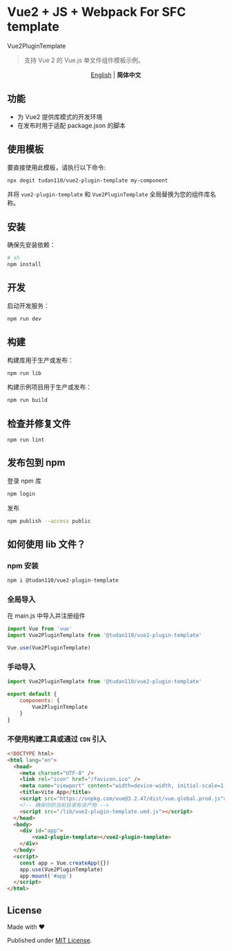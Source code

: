 # Vue2 + JS + Webpack For SFC template

Vue2PluginTemplate

> 支持 Vue 2 的 Vue.js 单文件组件模板示例。

<p align='center'>
<a href="https://github.com/tudan110/vue2-plugin-template/blob/main/README.md">English</a> | <b>简体中文</b>
</p>

## 功能

- 为 Vue2 提供库模式的开发环境
- 在发布时用于适配 package.json 的脚本

## 使用模板

要直接使用此模板，请执行以下命令:

```bash
npx degit tudan110/vue2-plugin-template my-component
```

并将 `vue2-plugin-template` 和 `Vue2PluginTemplate` 全局替换为您的组件库名称。

## 安装

确保先安装依赖：

```bash
# sh
npm install
```

## 开发

启动开发服务：

```sh
npm run dev
```

## 构建

构建库用于生产或发布：

```sh
npm run lib
```

构建示例项目用于生产或发布：

```sh
npm run build
```

## 检查并修复文件
```
npm run lint
```

## 发布包到 npm

登录 npm 库
```sh
npm login
```

发布
```sh
npm publish --access public
```

## 如何使用 lib 文件？

### npm 安装

```sh
npm i @tudan110/vue2-plugin-template
```

### 全局导入
在 main.js 中导入并注册组件
```js
import Vue from 'vue'
import Vue2PluginTemplate from '@tudan110/vue2-plugin-template'

Vue.use(Vue2PluginTemplate)
```

### 手动导入
```js
import Vue2PluginTemplate from '@tudan110/vue2-plugin-template'

export default {
    components: {
        Vue2PluginTemplate
    }
}
```

### 不使用构建工具或通过 `CDN` 引入

```html
<!DOCTYPE html>
<html lang="en">
  <head>
    <meta charset="UTF-8" />
    <link rel="icon" href="/favicon.ico" />
    <meta name="viewport" content="width=device-width, initial-scale=1.0" />
    <title>Vite App</title>
    <script src="https://unpkg.com/vue@3.2.47/dist/vue.global.prod.js"></script>
    <!-- 确保你的当前目录有该产物 -->
    <script src="/lib/vue2-plugin-template.umd.js"></script>
  </head>
  <body>
    <div id="app">
        <vue2-plugin-template></vue2-plugin-template>
    </div>
  </body>
  <script>
    const app = Vue.createApp({})
    app.use(Vue2PluginTemplate)
    app.mount('#app')
  </script>
</html>
```

## License

Made with ❤️

Published under [MIT License](./LICENSE).
